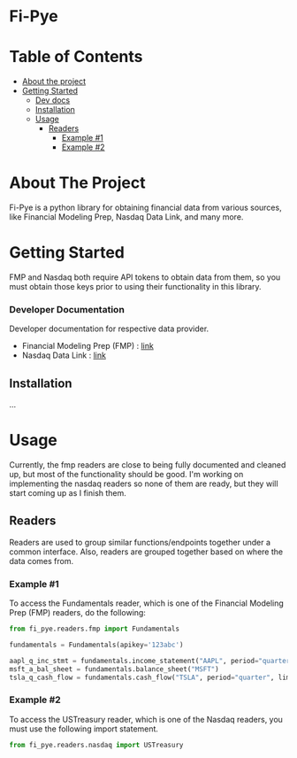 # Fi-Pye

# Table of Contents

   * [About the project](#about-the-project)
   * [Getting Started](#getting-started)
     * [Dev docs](#developer-documentation)
     * [Installation](#installation)
     * [Usage](#usage)
        * [Readers](#readers)
          * [Example #1](#example-1)
          * [Example #2](#example-2)

# About The Project

Fi-Pye is a python library for obtaining financial data from 
various sources, like Financial Modeling Prep, Nasdaq Data Link, and many more.

# Getting Started
FMP and Nasdaq both require API tokens to obtain data from them, so you must
obtain those keys prior to using their functionality in this library.

### Developer Documentation
Developer documentation for respective data provider.

- Financial Modeling Prep (FMP) : [link](https://site.financialmodelingprep.com/developer/docs/)
- Nasdaq Data Link : [link](https://data.nasdaq.com/tools/api)

## Installation
...

# Usage
Currently, the fmp readers are close to being fully documented and cleaned up,
but most of the functionality should be good. I'm working on implementing the nasdaq
readers so none of them are ready, but they will start coming up as I finish them.


## Readers
Readers are used to group similar functions/endpoints together under a common 
interface. Also, readers are grouped together based on where the data comes from. 


### Example #1
To access the Fundamentals reader, which is one of the Financial Modeling Prep (FMP) 
readers, do the following:
```python
from fi_pye.readers.fmp import Fundamentals

fundamentals = Fundamentals(apikey='123abc')

aapl_q_inc_stmt = fundamentals.income_statement("AAPL", period="quarter")
msft_a_bal_sheet = fundamentals.balance_sheet("MSFT")
tsla_q_cash_flow = fundamentals.cash_flow("TSLA", period="quarter", limit=5)
```

### Example #2
To access the USTreasury reader, which is one of the Nasdaq readers, you must use the 
following import statement.
```python
from fi_pye.readers.nasdaq import USTreasury
```





